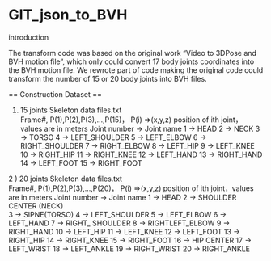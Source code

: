 # GIT_json_to_BVH
introduction

The transform code was based on the original work “Video to 3DPose and BVH motion file”, which only could convert 17 body joints coordinates into the BVH motion file.
We rewrote part of code making the original code could transform the number of 15 or 20 body joints into BVH files.

== Construction Dataset ==
1) 15 joints Skeleton data files.txt                
Frame#, P(1),P(2),P(3),...,P(15)，
P(i)   =>(x,y,z) position of ith joint，values are in meters
Joint number -> Joint name
     1 -> HEAD
     2 -> NECK
     3 -> TORSO
     4 -> LEFT_SHOULDER
     5 -> LEFT_ELBOW
     6 -> RIGHT_SHOULDER
     7 -> RIGHT_ELBOW
     8 -> LEFT_HIP
     9 -> LEFT_KNEE
    10 -> RIGHT_HIP
    11 -> RIGHT_KNEE
    12 -> LEFT_HAND
    13 -> RIGHT_HAND
    14 -> LEFT_FOOT
    15 -> RIGHT_FOOT

2 ) 20 joints Skeleton data files.txt    
Frame#, P(1),P(2),P(3),...,P(20)，
P(i)   =>(x,y,z) position of ith joint，values are in meters
Joint number -> Joint name
     1 -> HEAD
     2 -> SHOULDER CENTER (NECK)  
     3 -> SIPNE(TORSO) 
     4 -> LEFT_SHOULDER
     5 -> LEFT_ELBOW
     6 -> LEFT_HAND
     7 -> RIGHT_ SHOULDER
     8 -> RIGHTLEFT_ELBOW
     9 -> RIGHT_HAND
    10 -> LEFT_HIP
    11 -> LEFT_KNEE
    12 -> LEFT_FOOT
    13 -> RIGHT_HIP
    14 -> RIGHT_KNEE
    15 -> RIGHT_FOOT
    16 -> HIP CENTER
    17 -> LEFT_WRIST
    18 -> LEFT_ANKLE
    19 -> RIGHT_WRIST
    20 -> RIGHT_ANKLE

